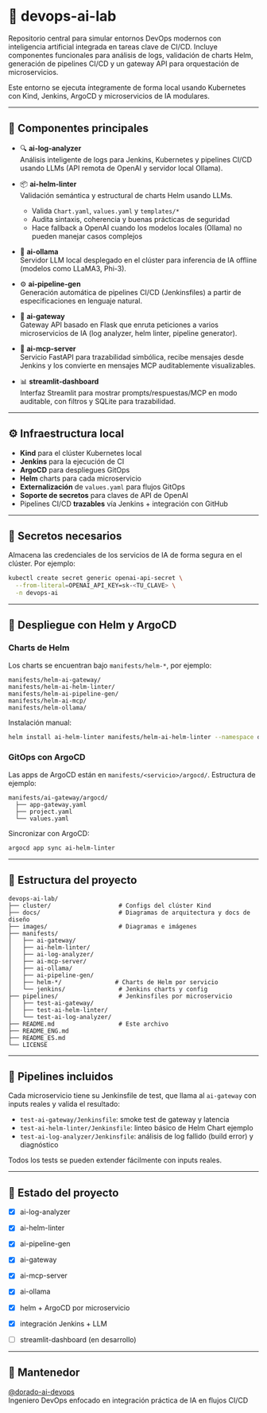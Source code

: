# 🧪 devops-ai-lab

Repositorio central para simular entornos DevOps modernos con inteligencia artificial integrada en tareas clave de CI/CD. Incluye componentes funcionales para análisis de logs, validación de charts Helm, generación de pipelines CI/CD y un gateway API para orquestación de microservicios.

Este entorno se ejecuta íntegramente de forma local usando Kubernetes con Kind, Jenkins, ArgoCD y microservicios de IA modulares.

---

## 🧱 Componentes principales

- 🔍 **ai-log-analyzer**  
  Análisis inteligente de logs para Jenkins, Kubernetes y pipelines CI/CD usando LLMs (API remota de OpenAI y servidor local Ollama).

- 📦 **ai-helm-linter**  
  Validación semántica y estructural de charts Helm usando LLMs.  
  - Valida `Chart.yaml`, `values.yaml` y `templates/*`  
  - Audita sintaxis, coherencia y buenas prácticas de seguridad  
  - Hace fallback a OpenAI cuando los modelos locales (Ollama) no pueden manejar casos complejos

- 🧠 **ai-ollama**  
  Servidor LLM local desplegado en el clúster para inferencia de IA offline (modelos como LLaMA3, Phi-3).

- ⚙️ **ai-pipeline-gen**  
  Generación automática de pipelines CI/CD (Jenkinsfiles) a partir de especificaciones en lenguaje natural.

- 🔌 **ai-gateway**  
  Gateway API basado en Flask que enruta peticiones a varios microservicios de IA (log analyzer, helm linter, pipeline generator).

- 🧩 **ai-mcp-server**  
  Servicio FastAPI para trazabilidad simbólica, recibe mensajes desde Jenkins y los convierte en mensajes MCP auditablemente visualizables.

- 📊 **streamlit-dashboard**  
  Interfaz Streamlit para mostrar prompts/respuestas/MCP en modo auditable, con filtros y SQLite para trazabilidad.

---

## ⚙️ Infraestructura local

- **Kind** para el clúster Kubernetes local  
- **Jenkins** para la ejecución de CI  
- **ArgoCD** para despliegues GitOps  
- **Helm** charts para cada microservicio  
- **Externalización** de `values.yaml` para flujos GitOps  
- **Soporte de secretos** para claves de API de OpenAI  
- Pipelines CI/CD **trazables** vía Jenkins + integración con GitHub

---

## 🔐 Secretos necesarios

Almacena las credenciales de los servicios de IA de forma segura en el clúster. Por ejemplo:

```bash
kubectl create secret generic openai-api-secret \
  --from-literal=OPENAI_API_KEY=sk-<TU_CLAVE> \
  -n devops-ai
```

---

## 🚀 Despliegue con Helm y ArgoCD

### Charts de Helm

Los charts se encuentran bajo `manifests/helm-*`, por ejemplo:

```
manifests/helm-ai-gateway/
manifests/helm-ai-helm-linter/
manifests/helm-ai-pipeline-gen/
manifests/helm-ai-mcp/
manifests/helm-ollama/
```

Instalación manual:

```bash
helm install ai-helm-linter manifests/helm-ai-helm-linter --namespace devops-ai
```

### GitOps con ArgoCD

Las apps de ArgoCD están en `manifests/<servicio>/argocd/`. Estructura de ejemplo:

```
manifests/ai-gateway/argocd/
  ├── app-gateway.yaml
  ├── project.yaml
  └── values.yaml
```

Sincronizar con ArgoCD:

```bash
argocd app sync ai-helm-linter
```

---

## 📂 Estructura del proyecto

```
devops-ai-lab/
├── cluster/                   # Configs del clúster Kind
├── docs/                      # Diagramas de arquitectura y docs de diseño
├── images/                    # Diagramas e imágenes
├── manifests/
│   ├── ai-gateway/
│   ├── ai-helm-linter/
│   ├── ai-log-analyzer/
│   ├── ai-mcp-server/
│   ├── ai-ollama/
│   ├── ai-pipeline-gen/
│   ├── helm-*/               # Charts de Helm por servicio
│   └── jenkins/               # Jenkins charts y config
├── pipelines/                 # Jenkinsfiles por microservicio
│   ├── test-ai-gateway/
│   ├── test-ai-helm-linter/
│   └── test-ai-log-analyzer/
├── README.md                  # Este archivo
├── README_ENG.md
├── README_ES.md
└── LICENSE
```

---

## 🧪 Pipelines incluidos

Cada microservicio tiene su Jenkinsfile de test, que llama al `ai-gateway` con inputs reales y valida el resultado:

- `test-ai-gateway/Jenkinsfile`: smoke test de gateway y latencia
- `test-ai-helm-linter/Jenkinsfile`: linteo básico de Helm Chart ejemplo
- `test-ai-log-analyzer/Jenkinsfile`: análisis de log fallido (build error) y diagnóstico

Todos los tests se pueden extender fácilmente con inputs reales.

---

## 📌 Estado del proyecto

- [x] ai-log-analyzer  
- [x] ai-helm-linter  
- [x] ai-pipeline-gen  
- [x] ai-gateway
- [x] ai-mcp-server   
- [x] ai-ollama  
- [x] helm + ArgoCD por microservicio  
- [x] integración Jenkins + LLM  
- [ ] streamlit-dashboard (en desarrollo)  


---

## 👤 Mantenedor

[@dorado-ai-devops](https://github.com/dorado-ai-devops)  
Ingeniero DevOps enfocado en integración práctica de IA en flujos CI/CD
